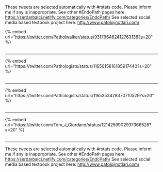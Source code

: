 

These tweets are selected automatically with #rstats code. Please inform me if any is inappropriate.
See other #EndoPath pages here: https://serdarbalci.netlify.com/categories/EndoPath/ 
See selected social media based textbook project here: http://www.patolojinotlari.com/

{% embed url="https://twitter.com/Patholwalker/status/931796462412763138?s=20" %}<br>
<br>
<hr>
{% embed url="https://twitter.com/Pathologists/status/1165615816185917440?s=20" %}<br>
<br>
<hr>
{% embed url="https://twitter.com/Pathologists/status/1165253428370710529?s=20" %}<br>
<br>
<hr>
{% embed url="https://twitter.com/Tom_J_Giordano/status/1214259902937366528?s=20" %}<br>
<br>
<hr>


These tweets are selected automatically with #rstats code. Please inform me if any is inappropriate.
See other #EndoPath pages here: https://serdarbalci.netlify.com/categories/EndoPath/ 
See selected social media based textbook project here: http://www.patolojinotlari.com/
